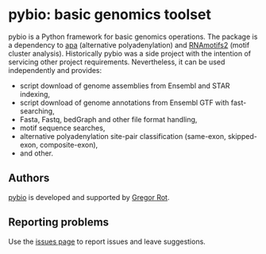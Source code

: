 # pybio: basic genomics toolset

pybio is a Python framework for basic genomics operations. The package is a dependency to [apa](https://github.com/grexor/apa) (alternative polyadenylation) and [RNAmotifs2](https://github.com/grexor/rnamotifs2) (motif cluster analysis). Historically pybio was a side project with the intention of servicing other project requirements. Nevertheless, it can be used independently and provides:

+ script download of genome assemblies from Ensembl and STAR indexing,
+ script download of genome annotations from Ensembl GTF with fast-searching,
+ Fasta, Fastq, bedGraph and other file format handling,
+ motif sequence searches,
+ alternative polyadenylation site-pair classification (same-exon, skipped-exon, composite-exon),
+ and other.

## Authors

[pybio](https://github.com/grexor/pybio) is developed and supported by [Gregor Rot](http://rotlab.info).

## Reporting problems

Use the [issues page](https://github.com/grexor/pybio/issues) to report issues and leave suggestions.
